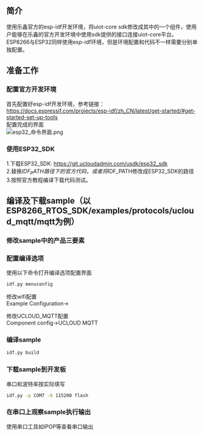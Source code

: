 ## 简介
使用乐鑫官方的esp-idf开发环境，将uiot-core sdk修改成其中的一个组件，使用户能够在乐鑫的官方开发环境中使用sdk提供的接口连接uiot-core平台。 <br>
ESP8266与ESP32同样使用esp-idf环境，但是环境配置和代码不一样需要分别单独配置。

## 准备工作

### 配置官方开发环境 
首先配置好esp-idf开发环境，参考链接： https://docs.espressif.com/projects/esp-idf/zh_CN/latest/get-started/#get-started-set-up-tools <br>
配置完成的界面 <br>
![esp32_命令界面.png](/../images/esp32_命令界面.png)

### 使用ESP32_SDK
1.下载ESP32_SDK: https://git.ucloudadmin.com/usdk/esp32_sdk <br>
2.替换$IDF_PATH路径下的官方代码，或者将$IDF_PATH修改成ESP32_SDK的路径 <br>
3.按照官方教程编译下载代码测试。 <br>

## 编译及下载sample（以ESP8266_RTOS_SDK/examples/protocols/ucloud_mqtt/mqtt为例）

### 修改sample中的产品三要素

### 配置编译选项

使用以下命令打开编译选项配置界面 <br>
```bash
idf.py menuconfig
```
修改wifi配置 <br>
Example Configuration->

修改UCLOUD_MQTT配置 <br>
Component config->UCLOUD MQTT

### 编译sample
```bash
idf.py build
```

### 下载sample到开发板
串口和波特率按实际填写  <br>
```bash
idf.py -p COM7 -b 115200 flash
```

### 在串口上观察sample执行输出
使用串口工具如IPOP等查看串口输出

